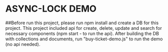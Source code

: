 # ASYNC-LOCK DEMO

##Before run this project, please run npm install and create a DB for this project. This project included api for create, delete, update and search for necessary components (npm start - to run the api). After building the DB with collections and documents, run "buy-ticket-demo.js" to run the demo (no api needed).